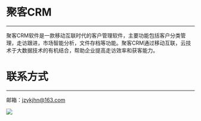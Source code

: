 # 聚客CRM
---

聚客CRM软件是一款移动互联时代的客户管理软件，主要功能包括客户分类管理，走访跟进，市场智能分析，文件存档等功能。聚客CRM通过移动互联，云技术于大数据技术的有机结合，帮助企业提高走访效率和获客能力。

# 联系方式
---

邮箱：jzykjhn@163.com

![](https://github.com........)



